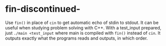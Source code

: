 # fin-discontinued-

Use `fin()` in place of `cin` to get automatic echo of stdin to stdout.
It can be useful when studying problem solving with C++.
With a test_input prepared, just
`./main <test_input`
where main is compiled with `fin()` instead of `cin`.
It outputs exactly what the programs reads and outputs, in which order.
